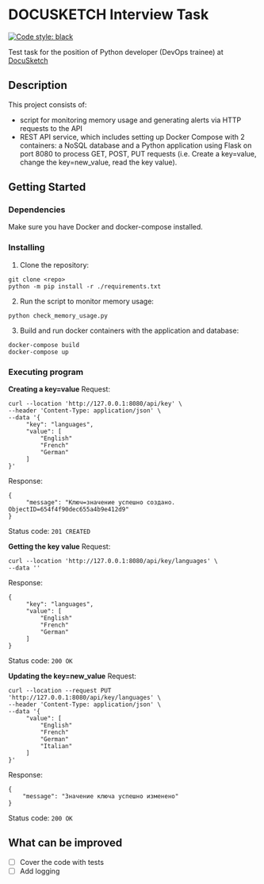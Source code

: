 # DOCUSKETCH Interview Task
[![Code style: black](https://img.shields.io/badge/code%20style-black-000000.svg)](https://github.com/psf/black)

Test task for the position of Python developer (DevOps trainee) at [DocuSketch](https://hh.ru/employer/5714322)


## Description
This project consists of:
- script for monitoring memory usage and generating alerts via HTTP requests to the API
- REST API service, which includes setting up Docker Compose with 2 containers: a NoSQL database and a Python application using Flask on port 8080 to process GET, POST, PUT requests (i.e. Create a key=value, change the key=new_value, read the key value).

## Getting Started

### Dependencies
Make sure you have Docker and docker-compose installed.

### Installing
1. Clone the repository:
```
git clone <repo>
python -m pip install -r ./requirements.txt
```
2. Run the script to monitor memory usage:
```
python check_memory_usage.py
```
3. Build and run docker containers with the application and database:
```
docker-compose build
docker-compose up
```

### Executing program
**Creating a key=value**
Request:
```
curl --location 'http://127.0.0.1:8080/api/key' \
--header 'Content-Type: application/json' \
--data '{
     "key": "languages",
     "value": [
         "English"
         "French"
         "German"
     ]
}'
```
Response:
```
{
     "message": "Ключ=значение успешно создано. ObjectID=654f4f90dec655a4b9e412d9"
}
```
Status code: `201 CREATED`


**Getting the key value**
Request:
```
curl --location 'http://127.0.0.1:8080/api/key/languages' \
--data ''
```
Response:
```
{
     "key": "languages",
     "value": [
         "English"
         "French"
         "German"
     ]
}
```
Status code: `200 OK`

**Updating the key=new_value**
Request:
```
curl --location --request PUT 'http://127.0.0.1:8080/api/key/languages' \
--header 'Content-Type: application/json' \
--data '{
     "value": [
         "English"
         "French"
         "German"
         "Italian"
     ]
}'
```
Response:
```
{
    "message": "Значение ключа успешно изменено"
}
```
Status code: `200 OK`

## What can be improved
- [ ] Cover the code with tests
- [ ] Add logging